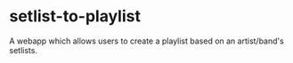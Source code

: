 # setlist-to-playlist

A webapp which allows users to create a playlist based on an artist/band's setlists.
